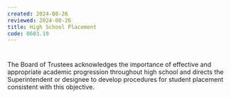 ```yaml
---
created: 2024-08-26
reviewed: 2024-08-26
title: High School Placement
code: 0603.19
---
```


#  

The Board of Trustees acknowledges the importance of effective and appropriate academic progression throughout high school and directs the Superintendent or designee to develop procedures for student placement consistent with this objective.
